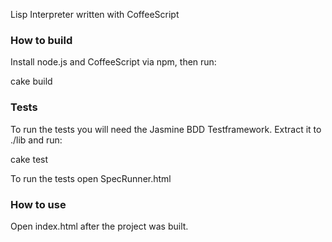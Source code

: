 Lisp Interpreter written with CoffeeScript

### How to build
Install node.js and CoffeeScript via npm, then run:

cake build

### Tests
To run the tests you will need the Jasmine BDD Testframework. Extract it to ./lib
and run:

cake test

To run the tests open SpecRunner.html

### How to use

Open index.html after the project was built.

